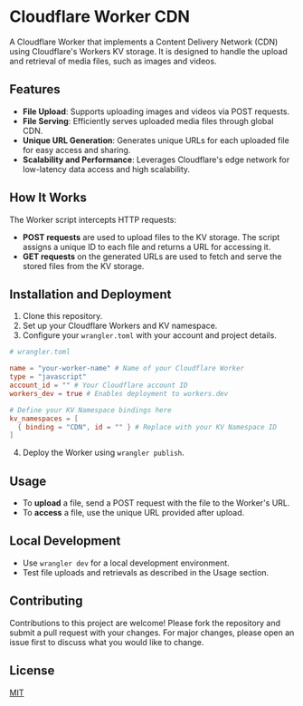 # Cloudflare Worker CDN

 A Cloudflare Worker that implements a Content Delivery Network (CDN) using Cloudflare's Workers KV storage. It is designed to handle the upload and retrieval of media files, such as images and videos.

## Features
- **File Upload**: Supports uploading images and videos via POST requests.
- **File Serving**: Efficiently serves uploaded media files through global CDN.
- **Unique URL Generation**: Generates unique URLs for each uploaded file for easy access and sharing.
- **Scalability and Performance**: Leverages Cloudflare's edge network for low-latency data access and high scalability.

## How It Works
The Worker script intercepts HTTP requests:
- **POST requests** are used to upload files to the KV storage. The script assigns a unique ID to each file and returns a URL for accessing it.
- **GET requests** on the generated URLs are used to fetch and serve the stored files from the KV storage.

## Installation and Deployment
1. Clone this repository.
2. Set up your Cloudflare Workers and KV namespace.
3. Configure your `wrangler.toml` with your account and project details.
```toml
# wrangler.toml

name = "your-worker-name" # Name of your Cloudflare Worker
type = "javascript"
account_id = "" # Your Cloudflare account ID
workers_dev = true # Enables deployment to workers.dev

# Define your KV Namespace bindings here
kv_namespaces = [
  { binding = "CDN", id = "" } # Replace with your KV Namespace ID
]
```
4. Deploy the Worker using `wrangler publish`.

## Usage
- To **upload** a file, send a POST request with the file to the Worker's URL.
- To **access** a file, use the unique URL provided after upload.

## Local Development
- Use `wrangler dev` for a local development environment.
- Test file uploads and retrievals as described in the Usage section.

## Contributing
Contributions to this project are welcome! Please fork the repository and submit a pull request with your changes. For major changes, please open an issue first to discuss what you would like to change.

## License
[MIT](LICENSE)
